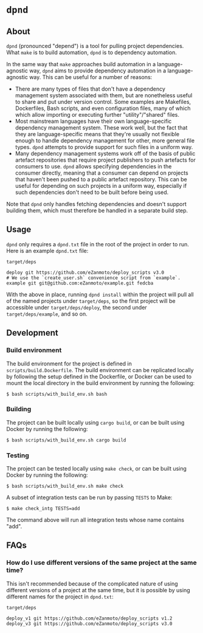 `dpnd`
======

About
-----

`dpnd` (pronounced "depend") is a tool for pulling project dependencies. What
`make` is to build automation, `dpnd` is to dependency automation.

In the same way that `make` approaches build automation in a language-agnostic
way, `dpnd` aims to provide dependency automation in a language-agnostic way.
This can be useful for a number of reasons:

* There are many types of files that don't have a dependency management system
  associated with them, but are nonetheless useful to share and put under
  version control. Some examples are Makefiles, Dockerfiles, Bash scripts, and
  even configuration files, many of which which allow importing or executing
  further "utility"/"shared" files.
* Most mainstream languages have their own language-specific dependency
  management system. These work well, but the fact that they are
  language-specific means that they're usually not flexible enough to handle
  dependency management for other, more general file types. `dpnd` attempts to
  provide support for such files in a uniform way.
* Many dependency management systems work off of the basis of public artefact
  repositories that require project publishers to push artefacts for consumers
  to use. `dpnd` allows specifying dependencies in the consumer directly,
  meaning that a consumer can depend on projects that haven't been pushed to a
  public artefact repository. This can be useful for depending on such projects
  in a uniform way, especially if such dependencies don't need to be built
  before being used.

Note that `dpnd` only handles fetching dependencies and doesn't support building
them, which must therefore be handled in a separate build step.

Usage
-----

`dpnd` only requires a `dpnd.txt` file in the root of the project in order to
run. Here is an example `dpnd.txt` file:

    target/deps

    deploy git https://github.com/eZanmoto/deploy_scripts v3.0
    # We use the `create_user.sh` convenience script from `example`.
    example git git@github.com:eZanmoto/example.git fedcba

With the above in place, running `dpnd install` within the project will pull all
of the named projects under `target/deps`, so the first project will be
accessible under `target/deps/deploy`, the second under `target/deps/example`,
and so on.

Development
-----------

### Build environment

The build environment for the project is defined in `scripts/build.Dockerfile`.
The build environment can be replicated locally by following the setup defined
in the Dockerfile, or Docker can be used to mount the local directory in the
build environment by running the following:

    $ bash scripts/with_build_env.sh bash

### Building

The project can be built locally using `cargo build`, or can be built using
Docker by running the following:

    $ bash scripts/with_build_env.sh cargo build

### Testing

The project can be tested locally using `make check`, or can be built using
Docker by running the following:

    $ bash scripts/with_build_env.sh make check

A subset of integration tests can be run by passing `TESTS` to Make:

    $ make check_intg TESTS=add

The command above will run all integration tests whose name contains "add".

FAQs
----

### How do I use different versions of the same project at the same time?

This isn't recommended because of the complicated nature of using different
versions of a project at the same time, but it is possible by using different
names for the project in `dpnd.txt`:

    target/deps

    deploy_v1 git https://github.com/eZanmoto/deploy_scripts v1.2
    deploy_v3 git https://github.com/eZanmoto/deploy_scripts v3.0
